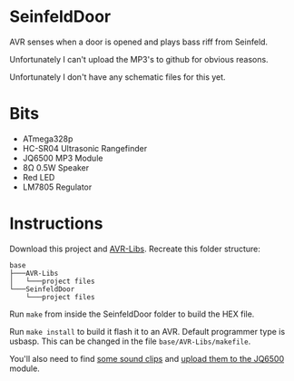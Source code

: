 # SeinfeldDoor

AVR senses when a door is opened and plays bass riff from Seinfeld.

Unfortunately I can't upload the MP3's to github for obvious reasons.

Unfortunately I don't have any schematic files for this yet.

# Bits

* ATmega328p
* HC-SR04 Ultrasonic Rangefinder
* JQ6500 MP3 Module
* 8Ω 0.5W Speaker
* Red LED
* LM7805 Regulator

# Instructions

Download this project and [AVR-Libs](https://github.com/MarcusKiwi/AVR-Libs). Recreate this folder structure:

```
base
├───AVR-Libs
│   └───project files
└───SeinfeldDoor
    └───project files
```

Run `make` from inside the SeinfeldDoor folder to build the HEX file.

Run `make install` to build it flash it to an AVR. Default programmer type is usbasp. This can be changed in the file `base/AVR-Libs/makefile`.

You'll also need to find [some sound clips](https://www.youtube.com/watch?v=ZD7PvtbkH0I) and [upload them to the JQ6500](https://www.youtube.com/watch?v=v7aHJ1TsL4o) module.